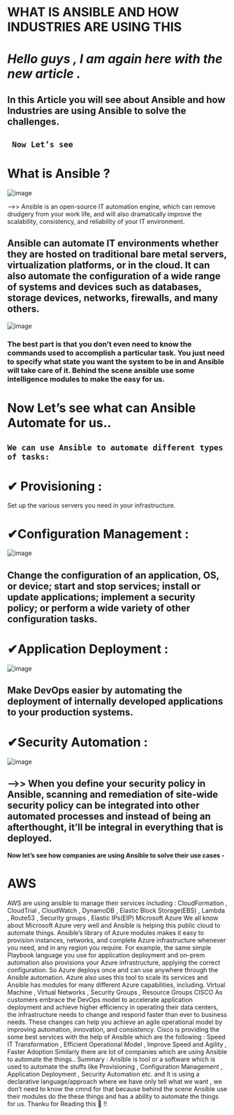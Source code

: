 # WHAT IS ANSIBLE AND HOW INDUSTRIES ARE USING THIS

# *Hello guys , I am again here with the new article .*
## In this Article you will see about Ansible and how Industries are using Ansible to solve the challenges.
## ` Now Let’s see`
# What is Ansible ?
![image](https://user-images.githubusercontent.com/61896468/100605580-24921e00-332e-11eb-8889-465e2e37bb11.png)

-->> Ansible is an open-source IT automation engine, which can remove drudgery from your work life, and will also dramatically improve the scalability, consistency, and reliability of your IT environment.

## Ansible can automate IT environments whether they are hosted on traditional bare metal servers, virtualization platforms, or in the cloud. It can also automate the configuration of a wide range of systems and devices such as databases, storage devices, networks, firewalls, and many others.

![image](https://user-images.githubusercontent.com/61896468/100605823-85215b00-332e-11eb-95f2-49d125d65003.png)

### The best part is that you don’t even need to know the commands used to accomplish a particular task. You just need to specify what state you want the system to be in and Ansible will take care of it. Behind the scene ansible use some intelligence modules to make the easy for us.

# Now Let’s see what can Ansible Automate for us..
## ``We can use Ansible to automate different types of tasks:``

# ✔ Provisioning :
Set up the various servers you need in your infrastructure.
# ✔Configuration Management : 
![image](https://user-images.githubusercontent.com/61896468/100606426-6bccde80-332f-11eb-8bd3-2f7b1b69d016.png)

## Change the configuration of an application, OS, or device; start and stop services; install or update applications; implement a security policy; or perform a wide variety of other configuration tasks.
# ✔Application Deployment : 
![image](https://user-images.githubusercontent.com/61896468/100606553-a0409a80-332f-11eb-838c-575de4511b21.png)

## Make DevOps easier by automating the deployment of internally developed applications to your production systems.

# ✔Security Automation :
![image](https://user-images.githubusercontent.com/61896468/100606152-024cd000-332f-11eb-9ba6-fdd01f42d6f3.png)

## -->> When you define your security policy in Ansible, scanning and remediation of site-wide security policy can be integrated into other automated processes and instead of being an afterthought, it’ll be integral in everything that is deployed.
**Now let’s see how companies are using Ansible to solve their use cases -**
# AWS

AWS are using ansible to manage their services including : CloudFormation , CloudTrial , CloudWatch , DynamoDB , Elastic Block Storage(EBS) , Lambda , Route53 , Security groups , Elastic IPs(EIP)
Microsoft Azure
We all know about Microsoft Azure very well and Ansible is helping this public cloud to automate things. Ansible’s library of Azure modules makes it easy to provision instances, networks, and complete Azure infrastructure whenever you need, and in any region you require. For example, the same simple Playbook language you use for application deployment and on-prem automation also provisions your Azure infrastructure, applying the correct configuration. So Azure deploys once and can use anywhere through the Ansible automation. Azure also uses this tool to scale its services and Ansible has modules for many different Azure capabilities, including.
Virtual Machine , Virtual Networks , Security Groups , Resource Groups
CISCO
As customers embrace the DevOps model to accelerate application deployment and achieve higher efficiency in operating their data centers, the infrastructure needs to change and respond faster than ever to business needs. These changes can help you achieve an agile operational model by improving automation, innovation, and consistency. Cisco is providing the some best services with the help of Ansible which are the following :
Speed IT Transformation , Efficient Operational Model , Improve Speed and Agility , Faster Adoption
Similarly there are lot of companies which are using Ansible to automate the things..
Summary :
Ansible is tool or a software which is used to automate the stuffs like Provisioning , Configuration Management , Application Deployment , Security Automation etc. and It is using a declarative language/approach where we have only tell what we want , we don’t need to know the cmnd for that because behind the scene Ansible use their modules do the these things and has a ability to automate the things for us.
Thanku for Reading this 🤗 !!
